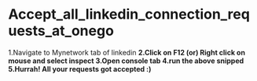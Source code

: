 # Accept_all_linkedin_connection_requests_at_onego
1.Navigate to Mynetwork tab of linkedin <b/>
2.Click on F12 (or) Right click on mouse and select inspect <b/>
3.Open console tab <b/>
4.run the above snipped <b/>
5.Hurrah! All your requests got accepted :) <b/>
